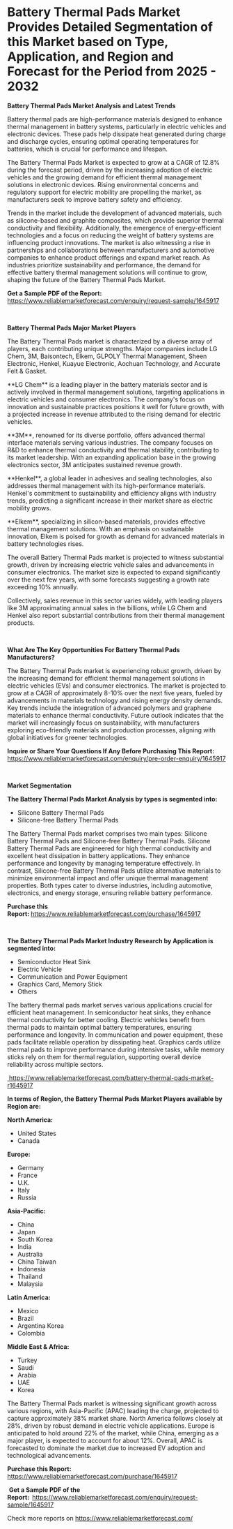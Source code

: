 <p><h1>Battery Thermal Pads Market Provides Detailed Segmentation of this Market based on Type, Application, and Region and Forecast for the Period from 2025 - 2032</h1></p><p><strong>Battery Thermal Pads Market Analysis and Latest Trends</strong></p>
<p><p>Battery thermal pads are high-performance materials designed to enhance thermal management in battery systems, particularly in electric vehicles and electronic devices. These pads help dissipate heat generated during charge and discharge cycles, ensuring optimal operating temperatures for batteries, which is crucial for performance and lifespan.</p><p>The Battery Thermal Pads Market is expected to grow at a CAGR of 12.8% during the forecast period, driven by the increasing adoption of electric vehicles and the growing demand for efficient thermal management solutions in electronic devices. Rising environmental concerns and regulatory support for electric mobility are propelling the market, as manufacturers seek to improve battery safety and efficiency. </p><p>Trends in the market include the development of advanced materials, such as silicone-based and graphite composites, which provide superior thermal conductivity and flexibility. Additionally, the emergence of energy-efficient technologies and a focus on reducing the weight of battery systems are influencing product innovations. The market is also witnessing a rise in partnerships and collaborations between manufacturers and automotive companies to enhance product offerings and expand market reach. As industries prioritize sustainability and performance, the demand for effective battery thermal management solutions will continue to grow, shaping the future of the Battery Thermal Pads Market.</p></p>
<p><strong>Get a Sample PDF of the Report:&nbsp;</strong> <a href="https://www.reliablemarketforecast.com/enquiry/request-sample/1645917?utm_campaign=2866&utm_medium=2&utm_source=Github&utm_content=ia&utm_term=29032025&utm_id=battery-thermal-pads">https://www.reliablemarketforecast.com/enquiry/request-sample/1645917</a></p>
<p>&nbsp;</p>
<p><strong>Battery Thermal Pads Major Market Players</strong></p>
<p><p>The Battery Thermal Pads market is characterized by a diverse array of players, each contributing unique strengths. Major companies include LG Chem, 3M, Baisontech, Elkem, GLPOLY Thermal Management, Sheen Electronic, Henkel, Kuayue Electronic, Aochuan Technology, and Accurate Felt & Gasket.</p><p>**LG Chem** is a leading player in the battery materials sector and is actively involved in thermal management solutions, targeting applications in electric vehicles and consumer electronics. The company's focus on innovation and sustainable practices positions it well for future growth, with a projected increase in revenue attributed to the rising demand for electric vehicles.</p><p>**3M**, renowned for its diverse portfolio, offers advanced thermal interface materials serving various industries. The company focuses on R&D to enhance thermal conductivity and thermal stability, contributing to its market leadership. With an expanding application base in the growing electronics sector, 3M anticipates sustained revenue growth.</p><p>**Henkel**, a global leader in adhesives and sealing technologies, also addresses thermal management with its high-performance materials. Henkel's commitment to sustainability and efficiency aligns with industry trends, predicting a significant increase in their market share as electric mobility grows.</p><p>**Elkem**, specializing in silicon-based materials, provides effective thermal management solutions. With an emphasis on sustainable innovation, Elkem is poised for growth as demand for advanced materials in battery technologies rises.</p><p>The overall Battery Thermal Pads market is projected to witness substantial growth, driven by increasing electric vehicle sales and advancements in consumer electronics. The market size is expected to expand significantly over the next few years, with some forecasts suggesting a growth rate exceeding 10% annually. </p><p>Collectively, sales revenue in this sector varies widely, with leading players like 3M approximating annual sales in the billions, while LG Chem and Henkel also report substantial contributions from their thermal management products.</p></p>
<p>&nbsp;</p>
<p><strong>What Are The Key Opportunities For Battery Thermal Pads Manufacturers?</strong></p>
<p><p>The Battery Thermal Pads market is experiencing robust growth, driven by the increasing demand for efficient thermal management solutions in electric vehicles (EVs) and consumer electronics. The market is projected to grow at a CAGR of approximately 8-10% over the next five years, fueled by advancements in materials technology and rising energy density demands. Key trends include the integration of advanced polymers and graphene materials to enhance thermal conductivity. Future outlook indicates that the market will increasingly focus on sustainability, with manufacturers exploring eco-friendly materials and production processes, aligning with global initiatives for greener technologies.</p></p>
<p><strong>Inquire or Share Your Questions If Any Before Purchasing This Report:</strong> <a href="https://www.reliablemarketforecast.com/enquiry/pre-order-enquiry/1645917?utm_campaign=2866&utm_medium=2&utm_source=Github&utm_content=ia&utm_term=29032025&utm_id=battery-thermal-pads">https://www.reliablemarketforecast.com/enquiry/pre-order-enquiry/1645917</a></p>
<p>&nbsp;</p>
<p><strong>Market Segmentation</strong></p>
<p><strong>The Battery Thermal Pads Market Analysis by types is segmented into:</strong></p>
<p><ul><li>Silicone Battery Thermal Pads</li><li>Silicone-free Battery Thermal Pads</li></ul></p>
<p><p>The Battery Thermal Pads market comprises two main types: Silicone Battery Thermal Pads and Silicone-free Battery Thermal Pads. Silicone Battery Thermal Pads are engineered for high thermal conductivity and excellent heat dissipation in battery applications. They enhance performance and longevity by managing temperature effectively. In contrast, Silicone-free Battery Thermal Pads utilize alternative materials to minimize environmental impact and offer unique thermal management properties. Both types cater to diverse industries, including automotive, electronics, and energy storage, ensuring reliable battery performance.</p></p>
<p><strong>Purchase this Report:&nbsp;</strong><a href="https://www.reliablemarketforecast.com/purchase/1645917?utm_campaign=2866&utm_medium=2&utm_source=Github&utm_content=ia&utm_term=29032025&utm_id=battery-thermal-pads">https://www.reliablemarketforecast.com/purchase/1645917</a></p>
<p>&nbsp;</p>
<p><strong>The Battery Thermal Pads Market Industry Research by Application is segmented into:</strong></p>
<p><ul><li>Semiconductor Heat Sink</li><li>Electric Vehicle</li><li>Communication and Power Equipment</li><li>Graphics Card, Memory Stick</li><li>Others</li></ul></p>
<p><p>The battery thermal pads market serves various applications crucial for efficient heat management. In semiconductor heat sinks, they enhance thermal conductivity for better cooling. Electric vehicles benefit from thermal pads to maintain optimal battery temperatures, ensuring performance and longevity. In communication and power equipment, these pads facilitate reliable operation by dissipating heat. Graphics cards utilize thermal pads to improve performance during intensive tasks, while memory sticks rely on them for thermal regulation, supporting overall device reliability across multiple sectors.</p></p>
<p><a href="https://www.reliablemarketforecast.com/battery-thermal-pads-market-r1645917?utm_campaign=2866&utm_medium=2&utm_source=Github&utm_content=ia&utm_term=29032025&utm_id=battery-thermal-pads">&nbsp;https://www.reliablemarketforecast.com/battery-thermal-pads-market-r1645917</a></p>
<p><strong>In terms of Region, the Battery Thermal Pads Market Players available by Region are:</strong></p>
<p>
    <p> <strong> North America: </strong>
        <ul>
            <li>United States</li>
            <li>Canada</li>
        </ul>
        </p> 
    <p> <strong> Europe: </strong>
        <ul>
            <li>Germany</li>
            <li>France</li>
            <li>U.K.</li>
            <li>Italy</li>
            <li>Russia</li>
        </ul>
        </p> 
    <p> <strong> Asia-Pacific: </strong>
        <ul>
            <li>China</li>
            <li>Japan</li>
            <li>South Korea</li>
            <li>India</li>
            <li>Australia</li>
            <li>China Taiwan</li>
            <li>Indonesia</li>
            <li>Thailand</li>
            <li>Malaysia</li>
        </ul>
        </p> 
    <p> <strong> Latin America: </strong>
        <ul>
            <li>Mexico</li>
            <li>Brazil</li>
            <li>Argentina Korea</li>
            <li>Colombia</li>
        </ul>
        </p> 
    <p> <strong> Middle East & Africa: </strong>
        <ul>
            <li>Turkey</li>
            <li>Saudi</li>
            <li>Arabia</li>
            <li>UAE</li>
            <li>Korea</li>
        </ul>
    </p>
    </p>
<p><p>The Battery Thermal Pads market is witnessing significant growth across various regions, with Asia-Pacific (APAC) leading the charge, projected to capture approximately 38% market share. North America follows closely at 28%, driven by robust demand in electric vehicle applications. Europe is anticipated to hold around 22% of the market, while China, emerging as a major player, is expected to account for about 12%. Overall, APAC is forecasted to dominate the market due to increased EV adoption and technological advancements.</p></p>
<p><strong>Purchase this Report: </strong><a href="https://www.reliablemarketforecast.com/purchase/1645917?utm_campaign=2866&utm_medium=2&utm_source=Github&utm_content=ia&utm_term=29032025&utm_id=battery-thermal-pads">https://www.reliablemarketforecast.com/purchase/1645917</a></p>
<p>&nbsp;<strong>Get a Sample PDF of the Report:&nbsp;&nbsp;</strong><a href="https://www.reliablemarketforecast.com/enquiry/request-sample/1645917?utm_campaign=2866&utm_medium=2&utm_source=Github&utm_content=ia&utm_term=29032025&utm_id=battery-thermal-pads">https://www.reliablemarketforecast.com/enquiry/request-sample/1645917</a></p>
<p><strong></strong></p>
<p>Check more reports on <a href="https://www.reliablemarketforecast.com/?utm_campaign=2866&utm_medium=2&utm_source=Github&utm_content=ia&utm_term=29032025&utm_id=battery-thermal-pads">https://www.reliablemarketforecast.com/</a></p>